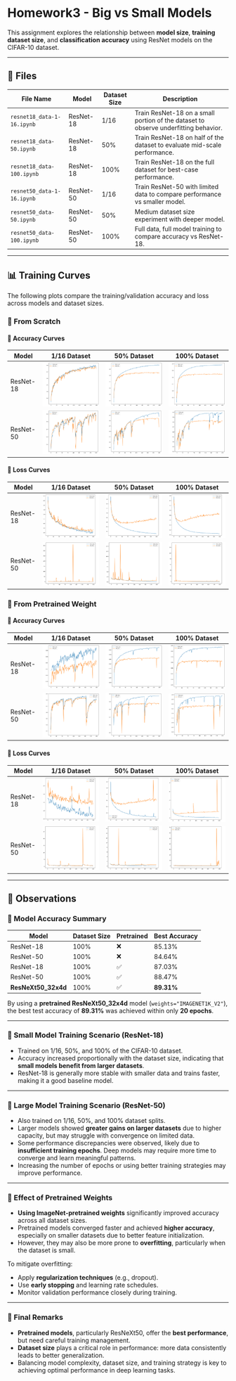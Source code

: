 # Homework3 - Big vs Small Models

This assignment explores the relationship between **model size**, **training dataset size**, and **classification accuracy** using ResNet models on the CIFAR-10 dataset.

---

## 📁 Files

| File Name                      | Model     | Dataset Size | Description |
|-------------------------------|-----------|---------------|-------------|
| `resnet18_data-1-16.ipynb`    | ResNet-18 | 1/16          | Train ResNet-18 on a small portion of the dataset to observe underfitting behavior. |
| `resnet18_data-50.ipynb`      | ResNet-18 | 50%           | Train ResNet-18 on half of the dataset to evaluate mid-scale performance. |
| `resnet18_data-100.ipynb`     | ResNet-18 | 100%          | Train ResNet-18 on the full dataset for best-case performance. |
| `resnet50_data-1-16.ipynb`    | ResNet-50 | 1/16          | Train ResNet-50 with limited data to compare performance vs smaller model. |
| `resnet50_data-50.ipynb`      | ResNet-50 | 50%           | Medium dataset size experiment with deeper model. |
| `resnet50_data-100.ipynb`     | ResNet-50 | 100%          | Full data, full model training to compare accuracy vs ResNet-18. |

---

## 📊 Training Curves

The following plots compare the training/validation accuracy and loss across models and dataset sizes.

### 🔹 From Scratch

#### 🔹 Accuracy Curves

| Model     | 1/16 Dataset | 50% Dataset | 100% Dataset |
|-----------|--------------|-------------|--------------|
| ResNet-18 | ![acc18-1-16](images/from-scratch/resnet18_acc_1-16.png) | ![acc18-50](images/from-scratch/resnet18_acc_50.png) | ![acc18-100](images/from-scratch/resnet18_acc_100.png) |
| ResNet-50 | ![acc50-1-16](images/from-scratch/resnet50_acc_1-16.png) | ![acc50-50](images/from-scratch/resnet50_acc_50.png) | ![acc50-100](images/from-scratch/resnet50_acc_100.png) |

#### 🔹 Loss Curves

| Model     | 1/16 Dataset | 50% Dataset | 100% Dataset |
|-----------|--------------|-------------|--------------|
| ResNet-18 | ![loss18-1-16](images/from-scratch/resnet18_loss_1-16.png) | ![loss18-50](images/from-scratch/resnet18_loss_50.png) | ![loss18-100](images/from-scratch/resnet18_loss_100.png) |
| ResNet-50 | ![loss50-1-16](images/from-scratch/resnet50_loss_1-16.png) | ![loss50-50](images/from-scratch/resnet50_loss_50.png) | ![loss50-100](images/from-scratch/resnet50_loss_100.png) |


### 🔹 From Pretrained Weight

#### 🔹 Accuracy Curves

| Model     | 1/16 Dataset | 50% Dataset | 100% Dataset |
|-----------|--------------|-------------|--------------|
| ResNet-18 | ![acc18-1-16](images/finetune/resnet18_acc_1-16.png) | ![acc18-50](images/finetune/resnet18_acc_50.png) | ![acc18-100](images/finetune/resnet18_acc_100.png) |
| ResNet-50 | ![acc50-1-16](images/finetune/resnet50_acc_1-16.png) | ![acc50-50](images/finetune/resnet50_acc_50.png) | ![acc50-100](images/finetune/resnet50_acc_100.png) |

#### 🔹 Loss Curves

| Model     | 1/16 Dataset | 50% Dataset | 100% Dataset |
|-----------|--------------|-------------|--------------|
| ResNet-18 | ![loss18-1-16](images/finetune/resnet18_loss_1-16.png) | ![loss18-50](images/finetune/resnet18_loss_50.png) | ![loss18-100](images/finetune/resnet18_loss_100.png) |
| ResNet-50 | ![loss50-1-16](images/finetune/resnet50_loss_1-16.png) | ![loss50-50](images/finetune/resnet50_loss_50.png) | ![loss50-100](images/finetune/resnet50_loss_100.png) |

---

## 📝 Observations

### 🔹 Model Accuracy Summary

| Model                              | Dataset Size | Pretrained | Best Accuracy |
|-----------------------------------|--------------|------------|----------------|
| ResNet-18                         | 100%         | ❌         | 85.13%         |
| ResNet-50                         | 100%         | ❌         | 84.64%         |
| ResNet-18                         | 100%         | ✅         | 87.03%         |
| ResNet-50                         | 100%         | ✅         | 88.47%         |
| **ResNeXt50_32x4d**               | 100%         | ✅         | **89.31%**     |

By using a **pretrained ResNeXt50_32x4d** model (`weights="IMAGENET1K_V2"`), the best test accuracy of **89.31%** was achieved within only **20 epochs**.

---

### 🔹 Small Model Training Scenario (ResNet-18)

- Trained on 1/16, 50%, and 100% of the CIFAR-10 dataset.
- Accuracy increased proportionally with the dataset size, indicating that **small models benefit from larger datasets**.
- ResNet-18 is generally more stable with smaller data and trains faster, making it a good baseline model.

---

### 🔹 Large Model Training Scenario (ResNet-50)

- Also trained on 1/16, 50%, and 100% dataset splits.
- Larger models showed **greater gains on larger datasets** due to higher capacity, but may struggle with convergence on limited data.
- Some performance discrepancies were observed, likely due to **insufficient training epochs**. Deep models may require more time to converge and learn meaningful patterns.
- Increasing the number of epochs or using better training strategies may improve performance.

---

### 🔹 Effect of Pretrained Weights

- **Using ImageNet-pretrained weights** significantly improved accuracy across all dataset sizes.
- Pretrained models converged faster and achieved **higher accuracy**, especially on smaller datasets due to better feature initialization.
- However, they may also be more prone to **overfitting**, particularly when the dataset is small.

To mitigate overfitting:
- Apply **regularization techniques** (e.g., dropout).
- Use **early stopping** and learning rate schedules.
- Monitor validation performance closely during training.

---

### 🔹 Final Remarks

- **Pretrained models**, particularly ResNeXt50, offer the **best performance**, but need careful training management.
- **Dataset size** plays a critical role in performance: more data consistently leads to better generalization.
- Balancing model complexity, dataset size, and training strategy is key to achieving optimal performance in deep learning tasks.


